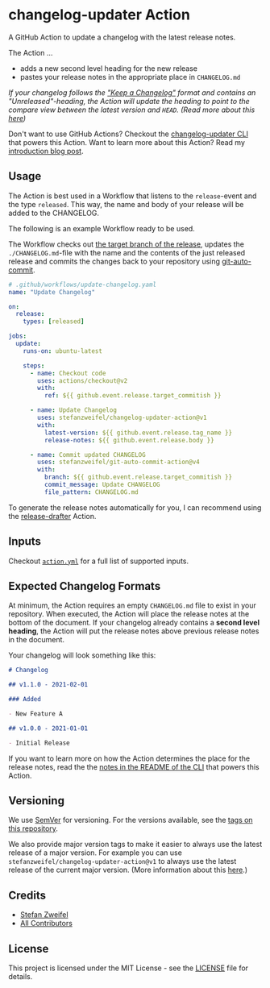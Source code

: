 # changelog-updater Action

A GitHub Action to update a changelog with the latest release notes.

The Action …

- adds a new second level heading for the new release
- pastes your release notes in the appropriate place in `CHANGELOG.md`

*If your changelog follows the ["Keep a Changelog"](https://keepachangelog.com/) format and contains an "Unreleased"-heading, the Action will update the heading to point to the compare view between the latest version and `HEAD`. (Read more about this [here](https://github.com/stefanzweifel/php-changelog-updater#expected-changelog-formats))*

Don't want to use GitHub Actions? Checkout the [changelog-updater CLI](https://github.com/stefanzweifel/php-changelog-updater) that powers this Action.
Want to learn more about this Action? Read my [introduction blog post](https://stefanzweifel.io/posts/2021/11/13/introducing-the-changelog-updater-action).

## Usage

The Action is best used in a Workflow that listens to the `release`-event and the type `released`. This way, the name and body of your release will be added to the CHANGELOG.

The following is an example Workflow ready to be used.

The Workflow checks out [the target branch of the release](https://docs.github.com/en/rest/reference/releases#create-a-release--parameters), updates the `./CHANGELOG.md`-file with the name and the contents of the just released release and commits the changes back to your repository using [git-auto-commit](https://github.com/stefanzweifel/git-auto-commit-action).

```yaml
# .github/workflows/update-changelog.yaml
name: "Update Changelog"

on:
  release:
    types: [released]

jobs:
  update:
    runs-on: ubuntu-latest

    steps:
      - name: Checkout code
        uses: actions/checkout@v2
        with:
          ref: ${{ github.event.release.target_commitish }}

      - name: Update Changelog
        uses: stefanzweifel/changelog-updater-action@v1
        with:
          latest-version: ${{ github.event.release.tag_name }}
          release-notes: ${{ github.event.release.body }}

      - name: Commit updated CHANGELOG
        uses: stefanzweifel/git-auto-commit-action@v4
        with:
          branch: ${{ github.event.release.target_commitish }}
          commit_message: Update CHANGELOG
          file_pattern: CHANGELOG.md
```

To generate the release notes automatically for you, I can recommend using the [release-drafter](https://github.com/release-drafter/release-drafter) Action. 

## Inputs

Checkout [`action.yml`](https://github.com/stefanzweifel/changelog-updater-action/blob/main/action.yml) for a full list of supported inputs.

## Expected Changelog Formats

At minimum, the Action requires an empty `CHANGELOG.md` file to exist in your repository.
When executed, the Action will place the release notes at the bottom of the document.
If your changelog already contains a **second level heading**, the Action will put the release notes above previous release notes in the document.

Your changelog will look something like this:

```md
# Changelog

## v1.1.0 - 2021-02-01

### Added

- New Feature A

## v1.0.0 - 2021-01-01

- Initial Release
```

If you want to learn more on how the Action determines the place for the release notes, read the the [notes in the README of the CLI](https://github.com/stefanzweifel/php-changelog-updater#expected-changelog-formats) that powers this Action.

## Versioning

We use [SemVer](http://semver.org/) for versioning. For the versions available, see the [tags on this repository](https://github.com/stefanzweifel/changelog-updater-action/tags).

We also provide major version tags to make it easier to always use the latest release of a major version. For example you can use `stefanzweifel/changelog-updater-action@v1` to always use the latest release of the current major version.
(More information about this [here](https://help.github.com/en/actions/building-actions/about-actions#versioning-your-action).)

## Credits

* [Stefan Zweifel](https://github.com/stefanzweifel)
* [All Contributors](https://github.com/stefanzweifel/changelog-updater-action/graphs/contributors)

## License

This project is licensed under the MIT License - see the [LICENSE](https://github.com/stefanzweifel/changelog-updater-action/blob/main/LICENSE) file for details.
